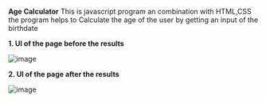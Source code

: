 **Age Calculator**
This is javascript program an combination with HTML,CSS the program helps to Calculate the age of the user by getting an input of the birthdate 

**1. UI of the page before the results**

![image](https://github.com/user-attachments/assets/bf1a40a5-f900-4e8c-96f3-626333cd1527)



**2. UI of the page after the results**

![image](https://github.com/user-attachments/assets/5e67f3b9-1c2d-4112-bb13-a4145a14eac8)
